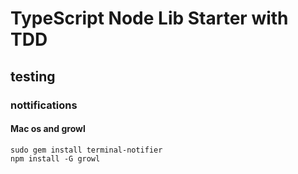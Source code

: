 # TypeScript Node Lib Starter with TDD

## testing

### nottifications

#### Mac os and growl

```
sudo gem install terminal-notifier
npm install -G growl
```
